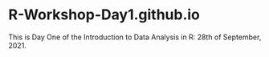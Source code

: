 # R-Workshop-Day1.github.io

This is Day One of the Introduction to Data Analysis in R: 28th of September, 2021.
